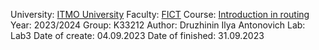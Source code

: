 University: [ITMO University](https://itmo.ru/ru/)
Faculty: [FICT](https://fict.itmo.ru)
Course: [Introduction in routing](https://github.com/itmo-ict-faculty/introduction-in-routing)
Year: 2023/2024
Group: K33212
Author: Druzhinin Ilya Antonovich
Lab: Lab3
Date of create: 04.09.2023
Date of finished: 31.09.2023

